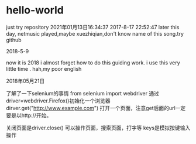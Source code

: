 # hello-world
just try repository
2021年01月13日16:34:37
2017-8-17 22:52:47
later this day, netmusic played,maybe xuezhiqian,don't know name of this song.try github


2018-5-9

now it is 2018 i almost forget how to do this  guiding work. i use this very little time .
hah,my poor english

2018年05月21日

了解了一下selenium的事情
from selenium import webdriver
通过driver=webdriver.Firefox()初始化一个浏览器
dirver.get("http://www.example.com")
打开一个页面，注意get后面的url一定要是以http://开始。

关闭页面是driver.close()
可以操作页面，搜索页面，打字等
keys是模拟按键输入操作
